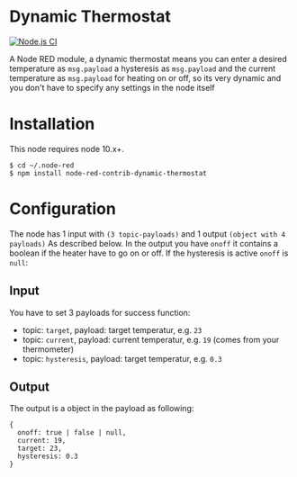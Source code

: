 # Dynamic Thermostat

[![Node.js CI](https://github.com/DenisMtfl/node-red-contrib-dynamic-thermostat/actions/workflows/node.js.yml/badge.svg)](https://github.com/DenisMtfl/node-red-contrib-dynamic-thermostat/actions/workflows/node.js.yml)

A Node RED module, a dynamic thermostat means you can enter a desired temperature as `msg.payload`
a hysteresis as `msg.payload` and the current temperature as `msg.payload` for heating on or off, so its very dynamic and you don't have to specify any settings in the node itself

# Installation

This node requires node 10.x+.

    $ cd ~/.node-red
    $ npm install node-red-contrib-dynamic-thermostat

# Configuration

The node has 1 input with `(3 topic-payloads)` and 1 output `(object with 4 payloads)` As described below. In the output you have `onoff` it contains a boolean if the heater have to go on or off. If the hysteresis is active `onoff` is `null`:

## Input
You have to set 3 payloads for success function:

* topic: `target`, payload: target temperatur, e.g. `23`
* topic: `current`, payload: current temperatur, e.g. `19` (comes from your thermometer)
* topic: `hysteresis`, payload: target temperatur, e.g. `0.3`

## Output
The output is a object in the payload as following:

    {
      onoff: true | false | null,
      current: 19,
      target: 23,
      hysteresis: 0.3
    }

